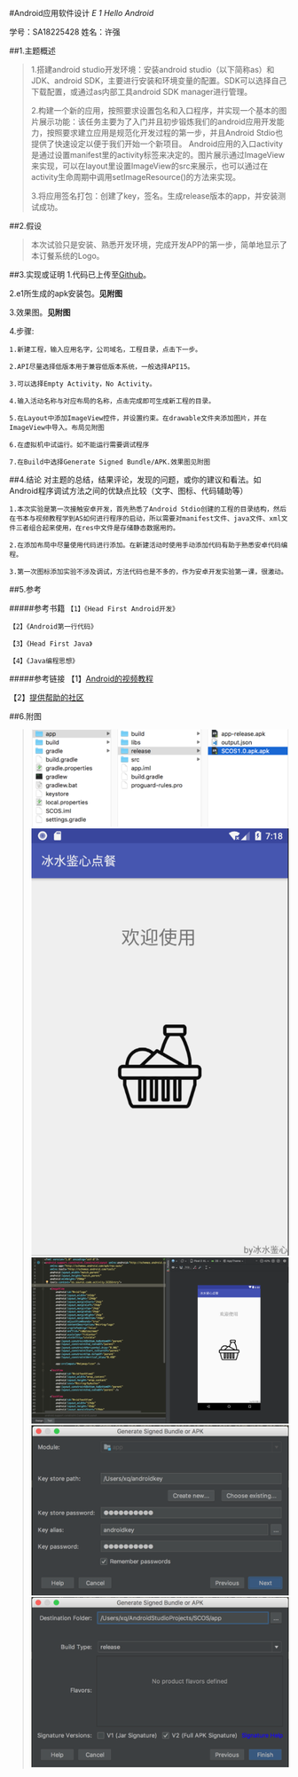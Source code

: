 #Android应用软件设计
_E 1  Hello Android_

学号：SA18225428
姓名：许强


##1.主题概述
>1.搭建android studio开发环境：安装android studio（以下简称as）和JDK、android SDK，主要进行安装和环境变量的配置。SDK可以选择自己下载配置，或通过as内部工具android SDK manager进行管理。
>
>2.构建一个新的应用，按照要求设置包名和入口程序，并实现一个基本的图片展示功能：该任务主要为了入门并且初步锻炼我们的android应用开发能力，按照要求建立应用是规范化开发过程的第一步，并且Android Stdio也提供了快速设定以便于我们开始一个新项目。
>Android应用的入口activity是通过设置manifest里的activity标签来决定的。图片展示通过ImageView来实现，可以在layout里设置ImageView的src来展示，也可以通过在activity生命周期中调用setImageResource()的方法来实现。
>
>3.将应用签名打包：创建了key，签名。生成release版本的app，并安装测试成功。


##2.假设
>本次试验只是安装、熟悉开发环境，完成开发APP的第一步，简单地显示了本订餐系统的Logo。

##3.实现或证明
1.代码已上传至[Github][50]。

2.e1所生成的apk安装包。**见附图**

3.效果图。**见附图**

4.步骤:

`1.新建工程，输入应用名字，公司域名，工程目录，点击下一步。`

`2.API尽量选择低版本用于兼容低版本系统，一般选择API15。`

`3.可以选择Empty Activity，No Activity。`

`4.输入活动名称与对应布局的名称，点击完成即可生成新工程的目录。`

`5.在Layout中添加ImageView控件，并设置约束。在drawable文件夹添加图片，并在ImageView中导入。布局见附图`

`6.在虚拟机中试运行。如不能运行需要调试程序`

`7.在Build中选择Generate Signed Bundle/APK.效果图见附图`



##4.结论
对主题的总结，结果评论，发现的问题，或你的建议和看法。如Android程序调试方法之间的优缺点比较（文字、图标、代码辅助等）

`1.本次实验是第一次接触安卓开发，首先熟悉了Android Stdio创建的工程的目录结构，然后在书本与视频教程学到AS如何进行程序的启动，所以需要对manifest文件、java文件、xml文件三者组合起来使用，在res中文件是存储静态数据用的。`

`2.在添加布局中尽量使用代码进行添加。在新建活动时使用手动添加代码有助于熟悉安卓代码编程。`

`3.第一次图标添加实验不涉及调试，方法代码也是不多的，作为安卓开发实验第一课，很激动。`

##5.参考

#####参考书籍
`【1】《Head First Android开发》`

`【2】《Android第一行代码》`

`【3】《Head First Java》`

`【4】《Java编程思想》`

#####参考链接
【1】[Android的视频教程][51]

【2】[提供帮助的社区][52]



##6.附图
>![apk安装包生成][0]
>![效果图][1]
>![entry][5]
>![apk][3]![apk][4]









[0]:./apk.png
[1]:./mainscreen.png
[3]:./key.png
[4]:./key2.png
[5]:./entry.png
[50]:https://github.com/xq773939719/XQ-Android-SCOS
[51]:https://www.bilibili.com/video/av18008899
[52]:https://www.jianshu.com/